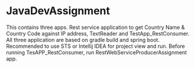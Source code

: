 # JavaDevAssignment
This contains three apps. Rest service application to get Country Name & Country Code against IP address, TextReader and TestApp_RestConsumer.
All three application are based on gradle build and spring boot.
Recommended to use STS or Intellij IDEA for project view and run.
Before running TesAPP_RestConsumer, run RestWebServiceProducerAssignment app.
